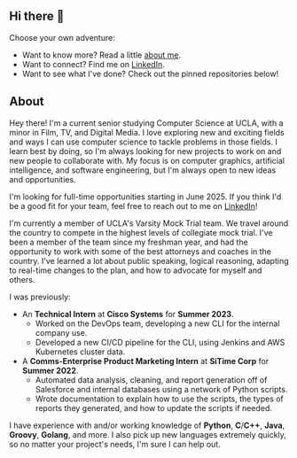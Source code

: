 ## Hi there 👋

<!--
**ugathoo/ugathoo** is a ✨ _special_ ✨ repository because its `README.md` (this file) appears on your GitHub profile.

Here are some ideas to get you started:

- 🔭 I’m currently working on ...
- 🌱 I’m currently learning ...
- 👯 I’m looking to collaborate on ...
- 🤔 I’m looking for help with ...
- 💬 Ask me about ...
- 📫 How to reach me: ...
- 😄 Pronouns: ...
- ⚡ Fun fact: ...
-->
Choose your own adventure: 
* Want to know more? Read a little [about
  me](#about).
* Want to connect? Find me on
[LinkedIn](https://www.linkedin.com/in/ugathoo/).
* Want to see what I've done? Check out the pinned repositories below!

## About

Hey there! I'm a current senior studying Computer Science at UCLA, with a minor in Film, TV, and Digital Media. I love exploring new and exciting fields and ways I can use computer science to tackle problems in those fields. I learn best by doing, so I'm always looking for new projects to work on and new people to collaborate with. My focus is on computer graphics, artificial intelligence, and software engineering, but I'm always open to new ideas and opportunities.

I'm looking for full-time opportunities starting in June 2025. If you think I'd be a good fit for your team, feel free to reach out to me on [LinkedIn](https://www.linkedin.com/in/ugathoo/)!

I'm currently a member of UCLA's Varsity Mock Trial team. We travel around the country to compete in the highest levels of collegiate mock trial. I've been a member of the team since my freshman year, and had the opportunity to work with some of the best attorneys and coaches in the country. I've learned a lot about public speaking, logical reasoning, adapting to real-time changes to the plan, and how to advocate for myself and others.

I was previously:
* An **Technical Intern** at **Cisco Systems** for **Summer 2023**.
    * Worked on the DevOps team, developing a new CLI for the internal company use.
    * Developed a new CI/CD pipeline for the CLI, using Jenkins and AWS Kubernetes cluster data.
* A **Comms-Enterprise Product Marketing Intern** at **SiTime Corp** for **Summer 2022**.
    * Automated data analysis, cleaning, and report generation off of Salesforce and internal databases using a network of Python scripts.
    * Wrote documentation to explain how to use the scripts, the types of reports they generated, and how to update the scripts if needed.

I have experience with and/or working knowledge of **Python**, **C**/**C++**, **Java**, **Groovy**, **Golang**, and more. I also pick up new languages extremely quickly, so no matter your project's needs, I'm sure I can help out.